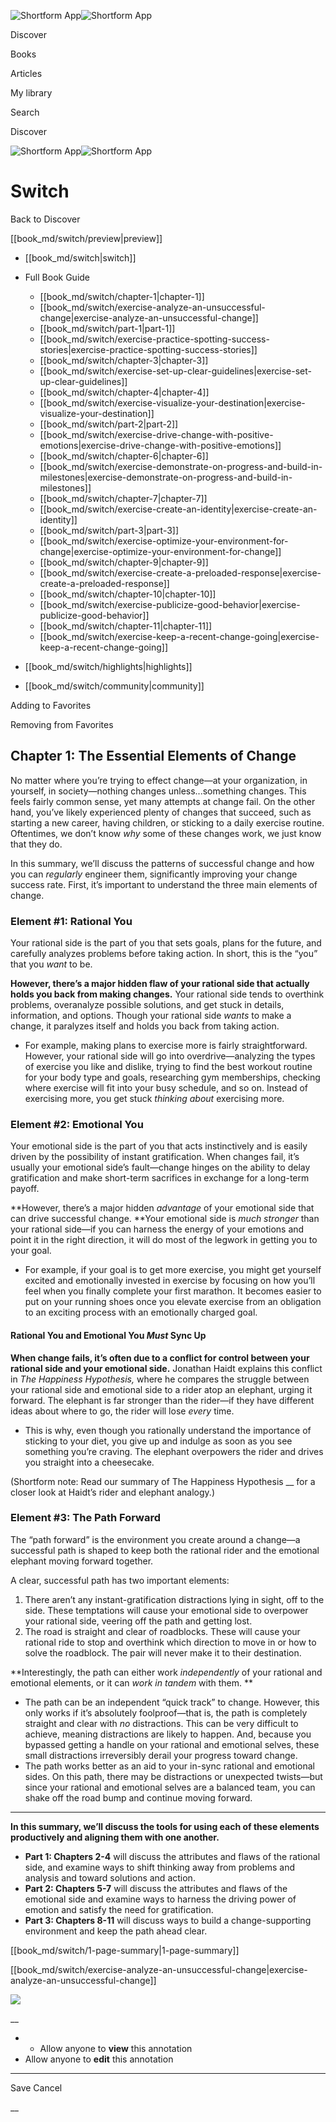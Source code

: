 ![Shortform App](/img/logo.36a2399e.svg)![Shortform App](/img/logo-dark.70c1b072.svg)

Discover

Books

Articles

My library

Search

Discover

![Shortform App](/img/logo.36a2399e.svg)![Shortform App](/img/logo-dark.70c1b072.svg)

# Switch

Back to Discover

[[book_md/switch/preview|preview]]

  * [[book_md/switch|switch]]
  * Full Book Guide

    * [[book_md/switch/chapter-1|chapter-1]]
    * [[book_md/switch/exercise-analyze-an-unsuccessful-change|exercise-analyze-an-unsuccessful-change]]
    * [[book_md/switch/part-1|part-1]]
    * [[book_md/switch/exercise-practice-spotting-success-stories|exercise-practice-spotting-success-stories]]
    * [[book_md/switch/chapter-3|chapter-3]]
    * [[book_md/switch/exercise-set-up-clear-guidelines|exercise-set-up-clear-guidelines]]
    * [[book_md/switch/chapter-4|chapter-4]]
    * [[book_md/switch/exercise-visualize-your-destination|exercise-visualize-your-destination]]
    * [[book_md/switch/part-2|part-2]]
    * [[book_md/switch/exercise-drive-change-with-positive-emotions|exercise-drive-change-with-positive-emotions]]
    * [[book_md/switch/chapter-6|chapter-6]]
    * [[book_md/switch/exercise-demonstrate-on-progress-and-build-in-milestones|exercise-demonstrate-on-progress-and-build-in-milestones]]
    * [[book_md/switch/chapter-7|chapter-7]]
    * [[book_md/switch/exercise-create-an-identity|exercise-create-an-identity]]
    * [[book_md/switch/part-3|part-3]]
    * [[book_md/switch/exercise-optimize-your-environment-for-change|exercise-optimize-your-environment-for-change]]
    * [[book_md/switch/chapter-9|chapter-9]]
    * [[book_md/switch/exercise-create-a-preloaded-response|exercise-create-a-preloaded-response]]
    * [[book_md/switch/chapter-10|chapter-10]]
    * [[book_md/switch/exercise-publicize-good-behavior|exercise-publicize-good-behavior]]
    * [[book_md/switch/chapter-11|chapter-11]]
    * [[book_md/switch/exercise-keep-a-recent-change-going|exercise-keep-a-recent-change-going]]
  * [[book_md/switch/highlights|highlights]]
  * [[book_md/switch/community|community]]



Adding to Favorites 

Removing from Favorites 

## Chapter 1: The Essential Elements of Change

No matter where you’re trying to effect change—at your organization, in yourself, in society—nothing changes unless...something changes. This feels fairly common sense, yet many attempts at change fail. On the other hand, you’ve likely experienced plenty of changes that succeed, such as starting a new career, having children, or sticking to a daily exercise routine. Oftentimes, we don’t know _why_ some of these changes work, we just know that they do.

In this summary, we’ll discuss the patterns of successful change and how you can _regularly_ engineer them, significantly improving your change success rate. First, it’s important to understand the three main elements of change.

### Element #1: Rational You

Your rational side is the part of you that sets goals, plans for the future, and carefully analyzes problems before taking action. In short, this is the “you” that you _want_ to be.

**However, there’s a major hidden flaw of your rational side that actually holds you back from making changes.** Your rational side tends to overthink problems, overanalyze possible solutions, and get stuck in details, information, and options. Though your rational side _wants_ to make a change, it paralyzes itself and holds you back from taking action.

  * For example, making plans to exercise more is fairly straightforward. However, your rational side will go into overdrive—analyzing the types of exercise you like and dislike, trying to find the best workout routine for your body type and goals, researching gym memberships, checking where exercise will fit into your busy schedule, and so on. Instead of exercising more, you get stuck _thinking about_ exercising more.



### Element #2: Emotional You

Your emotional side is the part of you that acts instinctively and is easily driven by the possibility of instant gratification. When changes fail, it’s usually your emotional side’s fault—change hinges on the ability to delay gratification and make short-term sacrifices in exchange for a long-term payoff.

**However, there’s a major hidden _advantage_ of your emotional side that can drive successful change. **Your emotional side is _much stronger_ than your rational side—if you can harness the energy of your emotions and point it in the right direction, it will do most of the legwork in getting you to your goal.

  * For example, if your goal is to get more exercise, you might get yourself excited and emotionally invested in exercise by focusing on how you’ll feel when you finally complete your first marathon. It becomes easier to put on your running shoes once you elevate exercise from an obligation to an exciting process with an emotionally charged goal. 



#### Rational You and Emotional You _Must_ Sync Up

**When change fails, it’s often due to a conflict for control between your rational side and your emotional side.** Jonathan Haidt explains this conflict in _The Happiness Hypothesis,_ where he compares the struggle between your rational side and emotional side to a rider atop an elephant, urging it forward. The elephant is far stronger than the rider—if they have different ideas about where to go, the rider will lose _every_ time.

  * This is why, even though you rationally understand the importance of sticking to your diet, you give up and indulge as soon as you see something you’re craving. The elephant overpowers the rider and drives you straight into a cheesecake. 



(Shortform note: Read our summary of The Happiness Hypothesis __ for a closer look at Haidt’s rider and elephant analogy.)

### Element #3: The Path Forward

The “path forward” is the environment you create around a change—a successful path is shaped to keep both the rational rider and the emotional elephant moving forward together.

A clear, successful path has two important elements:

  1. There aren’t any instant-gratification distractions lying in sight, off to the side. These temptations will cause your emotional side to overpower your rational side, veering off the path and getting lost. 
  2. The road is straight and clear of roadblocks. These will cause your rational ride to stop and overthink which direction to move in or how to solve the roadblock. The pair will never make it to their destination.



**Interestingly, the path can either work _independently_ of your rational and emotional elements, or it can _work in tandem_ with them. **

  * The path can be an independent “quick track” to change. However, this only works if it’s absolutely foolproof—that is, the path is completely straight and clear with _no_ distractions. This can be very difficult to achieve, meaning distractions are likely to happen. And, because you bypassed getting a handle on your rational and emotional selves, these small distractions irreversibly derail your progress toward change.
  * The path works better as an aid to your in-sync rational and emotional sides. On this path, there may be distractions or unexpected twists—but since your rational and emotional selves are a balanced team, you can shake off the road bump and continue moving forward.



* * *

**In this summary, we’ll discuss the tools for using each of these elements productively and aligning them with one another.**

  * **Part 1: Chapters 2-4** will discuss the attributes and flaws of the rational side, and examine ways to shift thinking away from problems and analysis and toward solutions and action.
  * **Part 2: Chapters 5-7** will discuss the attributes and flaws of the emotional side and examine ways to harness the driving power of emotion and satisfy the need for gratification. 
  * **Part 3: Chapters 8-11** will discuss ways to build a change-supporting environment and keep the path ahead clear. 



[[book_md/switch/1-page-summary|1-page-summary]]

[[book_md/switch/exercise-analyze-an-unsuccessful-change|exercise-analyze-an-unsuccessful-change]]

![](https://bat.bing.com/action/0?ti=56018282&Ver=2&mid=26c02909-3f3c-49e9-9656-75a846553d10&sid=f30c5e70639211ee87d33f0876d93783&vid=f30c9700639211eeb3a75d830392c94f&vids=0&msclkid=N&pi=0&lg=en-US&sw=800&sh=600&sc=24&nwd=1&tl=Shortform%20%7C%20Book&p=https%3A%2F%2Fwww.shortform.com%2Fapp%2Fbook%2Fswitch%2Fchapter-1&r=&lt=288&evt=pageLoad&sv=1&rn=650835)

__

  *   * Allow anyone to **view** this annotation
  * Allow anyone to **edit** this annotation



* * *

Save Cancel

__



